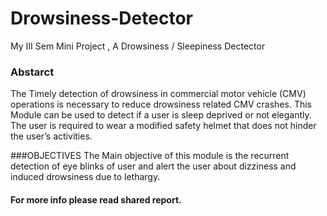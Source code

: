 # Drowsiness-Detector
My III Sem Mini Project , A Drowsiness / Sleepiness Dectector

### Abstarct
The Timely detection of drowsiness in commercial motor vehicle (CMV) operations is necessary to reduce drowsiness related CMV crashes. This Module can be used to detect if a user is sleep deprived or not elegantly. The user is required to wear a modified safety helmet that does not hinder the user’s activities.

###OBJECTIVES
The Main objective of this module is the recurrent detection of eye blinks of user and alert the user about dizziness and induced drowsiness due to lethargy.
#### For more info please read shared report.
